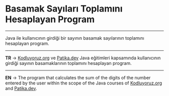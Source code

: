 # Basamak Sayıları Toplamını Hesaplayan Program
***
Java ile kullanıcının girdiği bir sayının basamak sayılarının toplamını hesaplayan program.
***
**TR** -> [Kodluyoruz.org](https://www.kodluyoruz.org/) ve [Patika.dev](https://www.patika.dev/tr) Java eğitimleri kapsamında kullanıcının girdiği sayının basamaklarının toplamını hesaplayan program.
***
**EN** -> The program that calculates the sum of the digits of the number entered by the user within the scope of the Java courses of [Kodluyoruz.org](https://www.kodluyoruz.org/) and [Patika.dev](https://www.patika.dev.tr).